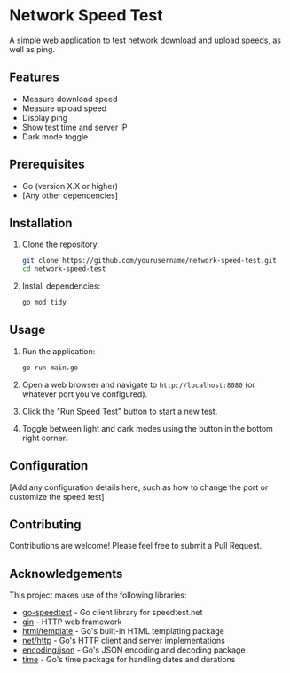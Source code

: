 # Network Speed Test

A simple web application to test network download and upload speeds, as well as ping.

## Features

- Measure download speed
- Measure upload speed
- Display ping
- Show test time and server IP
- Dark mode toggle

## Prerequisites

- Go (version X.X or higher)
- [Any other dependencies]

## Installation

1. Clone the repository:
   ```bash
   git clone https://github.com/yourusername/network-speed-test.git
   cd network-speed-test
   ```

2. Install dependencies:
   ```bash
   go mod tidy
   ```

## Usage

1. Run the application:
   ```bash
   go run main.go
   ```

2. Open a web browser and navigate to `http://localhost:8080` (or whatever port you've configured).

3. Click the "Run Speed Test" button to start a new test.

4. Toggle between light and dark modes using the button in the bottom right corner.

## Configuration

[Add any configuration details here, such as how to change the port or customize the speed test]

## Contributing

Contributions are welcome! Please feel free to submit a Pull Request.

## Acknowledgements
This project makes use of the following libraries:

- [go-speedtest](https://github.com/showwin/speedtest-go) - Go client library for speedtest.net
- [gin](https://github.com/gin-gonic/gin) - HTTP web framework
- [html/template](https://pkg.go.dev/html/template) - Go's built-in HTML templating package
- [net/http](https://pkg.go.dev/net/http) - Go's HTTP client and server implementations
- [encoding/json](https://pkg.go.dev/encoding/json) - Go's JSON encoding and decoding package
- [time](https://pkg.go.dev/time) - Go's time package for handling dates and durations
